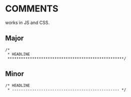 # COMMENTS

works in JS and CSS.

## Major
```
/*
 * HEADLINE
 ****************************************************/
```

## Minor
```
/* HEADLINE
 * ------------------------------------------------ */
```
